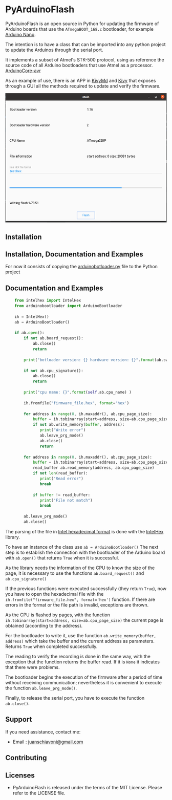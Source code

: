 PyArduinoFlash
====


PyArduinoFlash is an open source in Python for updating the firmware 
of Arduino boards that use the ``ATmegaBOOT_168.c`` bootloader, for example [Arduino Nano](https://store.arduino.cc/usa/arduino-nano).

The intention is to have a class that can be imported into any python project to update the Arduinos through the serial port.

It implements a subset of Atmel's STK-500 protocol, using as reference the source code of all Arduino bootloaders that use Atmel as a processor. 
[ArduinoCore-avr](https://github.com/arduino/ArduinoCore-avr/blob/master/bootloaders/atmega/ATmegaBOOT_168.c)

As an example of use, there is an APP in [KivyMd](https://gitlab.com/kivymd/KivyMD) and [Kivy](http://kivy.org) that exposes through a GUI all the methods required to update and verify the firmware.

![alt text](images/app_main.png)

Installation
------------
Installation, Documentation and Examples
----------------------------------------
For now it consists of copying the [arduinobotloader.py](https://github.com/jjsch-dev/PyArduinoFlash/blob/master/arduinobootloader.py) file to the Python project

Documentation and Examples
----------------------------------------
```python
    from intelhex import IntelHex
    from arduinobootloader import ArduinoBootloader

    ih = IntelHex()
    ab = ArduinoBootloader()

    if ab.open():
        if not ab.board_request():
            ab.close()
            return 
        
        print("botloader version: {} hardware version: {}".format(ab.sw_version, ab.hw_version))
  
        if not ab.cpu_signature():
            ab.close()
            return
        
        print("cpu name: {}".format(self.ab.cpu_name) )
        
        ih.fromfile("firmware_file.hex", format='hex')
        
        for address in range(0, ih.maxaddr(), ab.cpu_page_size):
            buffer = ih.tobinarray(start=address, size=ab.cpu_page_size)
            if not ab.write_memory(buffer, address):
               print("Write error") 
               ab.leave_prg_mode()
               ab.close()
               return
        
        for address in range(0, ih.maxaddr(), ab.cpu_page_size):
            buffer = ih.tobinarray(start=address, size=ab.cpu_page_size)
            read_buffer ab.read_memory(address, ab.cpu_page_size)
            if not len(read_buffer):
               print("Read error") 
               break
               
            if buffer != read_buffer:
               print("File not match")
               break
        
        ab.leave_prg_mode()
        ab.close()
```
The parsing of the file in [Intel hexadecimal format](https://en.wikipedia.org/wiki/Intel_HEX) is done with the [IntelHex](https://github.com/python-intelhex/intelhex) library.

To have an instance of the class use ``ab = ArduinoBootloader()``
The next step is to establish the connection with the bootloader of the Arduino board with ``ab.open()`` that returns ``True`` when it is successful.

As the library needs the information of the CPU to know the size of the page, it is necessary to use the functions ``ab.board_request()`` and ``ab.cpu_signature()``

If the previous functions were executed successfully (they return ``True``), now you have to open the hexadecimal file with the ``ih.fromfile("firmware_file.hex", format='hex')`` function. If there are errors in the format or the file path is invalid, exceptions are thrown.

As the CPU is flashed by pages, with the function ``ih.tobinarray(start=address, size=ab.cpu_page_size)`` the current page is obtained (according to the address).

For the bootloader to write it, use the function ``ab.write_memory(buffer, address)`` which take the buffer and the current address as parameters. Returns ``True`` when completed successfully.

The reading to verify the recording is done in the same way, with the exception that the function returns the buffer read. If it is ``None`` it indicates that there were problems.

The bootloader begins the execution of the firmware after a period of time without receiving communication; nevertheless it is convenient to execute the function ``ab.leave_prg_mode()``.

Finally, to release the serial port, you have to execute the function ``ab.close()``.

Support
-------

If you need assistance, contact me:

* Email      : juanschiavoni@gmail.com


Contributing
------------


Licenses
--------

- PyArduinoFlash is released under the terms of the MIT License. Please refer to the
  LICENSE file.


